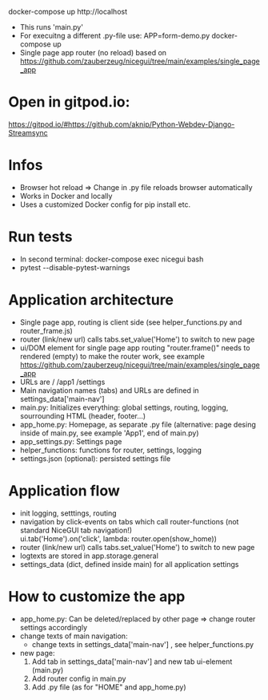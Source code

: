 
docker-compose up
http://localhost

- This runs 'main.py'
- For execuitng a different .py-file use: APP=form-demo.py docker-compose up
- Single page app router (no reload) based on https://github.com/zauberzeug/nicegui/tree/main/examples/single_page_app 

# Open in gitpod.io:
https://gitpod.io/#https://github.com/aknip/Python-Webdev-Django-Streamsync


# Infos
- Browser hot reload => Change in .py file reloads browser automatically
- Works in Docker and locally
- Uses a customized Docker config for pip install etc.


# Run tests
- In second terminal: docker-compose exec nicegui bash
- pytest --disable-pytest-warnings

# Application architecture
- Single page app, routing is client side (see helper_functions.py and router_frame.js)
- router (link/new url) calls tabs.set_value('Home') to switch to new page
- ui/DOM element for single page app routing "router.frame()" needs to rendered (empty) to make the router work, see example https://github.com/zauberzeug/nicegui/tree/main/examples/single_page_app   
- URLs are 
    /
    /app1
    /settings
- Main navigation names (tabs) and URLs are defined in settings_data['main-nav']    
- main.py: Initializes everything: global settings, routing, logging, sourrounding HTML (header, footer...)
- app_home.py: Homepage, as separate .py file (alternative: page desing inside of main.py, see example 'App1', end of main.py)
- app_settings.py: Settings page
- helper_functions: functions for router, settings, logging
- settings.json (optional): persisted settings file

# Application flow
- init logging, setttings, routing
- navigation by click-events on tabs which call router-functions (not standard NiceGUI tab navigation!)  
    ui.tab('Home').on('click', lambda: router.open(show_home)) 
- router (link/new url) calls tabs.set_value('Home') to switch to new page
- logtexts are stored in app.storage.general
- settings_data (dict, defined inside main) for all application settings

# How to customize the app
- app_home.py: Can be deleted/replaced by other page => change router settings accordingly
- change texts of main navigation:
    - change texts in settings_data['main-nav'] , see helper_functions.py
- new page: 
    1. Add tab in settings_data['main-nav'] and new tab ui-element (main.py)
    2. Add router config in main.py 
    2. Add .py file (as for "HOME" and app_home.py)


